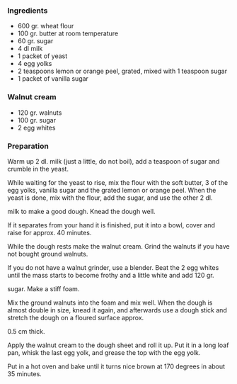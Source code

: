 
### Ingredients
- 600 gr. wheat flour
- 100 gr. butter at room temperature
- 60 gr. sugar
- 4 dl milk
- 1 packet of yeast
- 4 egg yolks
- 2 teaspoons lemon or orange peel, grated, mixed with 1 teaspoon sugar
- 1 packet of vanilla sugar

### Walnut cream
- 120 gr. walnuts
- 100 gr. sugar
- 2 egg whites

### Preparation
Warm up 2 dl. milk (just a little, do not boil), add a teaspoon of sugar and crumble in the yeast.

 While waiting for the yeast to rise, mix the flour with the soft butter, 3 of the egg yolks, vanilla sugar and the grated lemon or orange peel. When the yeast is done, mix with the flour, add the sugar, and use the other 2 dl.

 milk to make a good dough. Knead the dough well.

 If it separates from your hand it is finished, put it into a bowl, cover and raise for approx. 40 minutes.

 While the dough rests make the walnut cream. Grind the walnuts if you have not bought ground walnuts.

 If you do not have a walnut grinder, use a blender. Beat the 2 egg whites until the mass starts to become frothy and a little white and add 120 gr.

 sugar. Make a stiff foam.

 Mix the ground walnuts into the foam and mix well. When the dough is almost double in size, knead it again, and afterwards use a dough stick and stretch the dough on a floured surface approx.

 0.5 cm thick.

 Apply the walnut cream to the dough sheet and roll it up. Put it in a long loaf pan, whisk the last egg yolk, and grease the top with the egg yolk.

 Put in a hot oven and bake until it turns nice brown at 170 degrees in about 35 minutes.  
